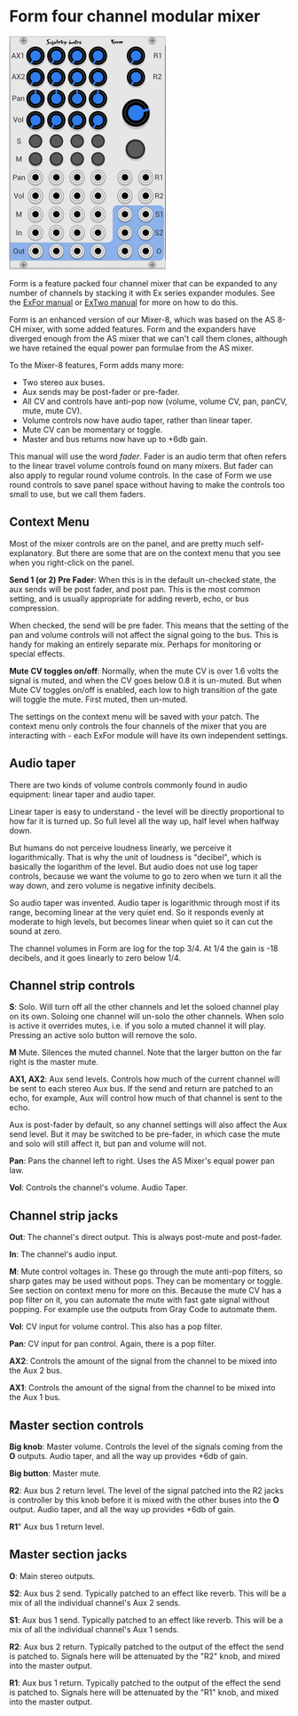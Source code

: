 # Form four channel modular mixer

![Form Panel](./form.png)

Form is a feature packed four channel mixer that can be expanded to any number of channels by stacking it with Ex series expander modules. See the [ExFor manual](./exfor.md) or [ExTwo manual](./extwo.md) for more on how to do this.

Form is an enhanced version of our Mixer-8, which was based on the AS 8-CH mixer, with some added features. Form and the expanders have diverged enough from the AS mixer that we can't call them clones, although we have retained the equal power pan formulae from the AS mixer.

To the Mixer-8 features, Form adds many more:

* Two stereo aux buses.
* Aux sends may be post-fader or pre-fader.
* All CV and controls have anti-pop now (volume, volume CV, pan, panCV, mute, mute CV).
* Volume controls now have audio taper, rather than linear taper.
* Mute CV can be momentary or toggle.
* Master and bus returns now have up to +6db gain.

This manual will use the word *fader*. Fader is an audio term that often refers to the linear travel volume controls found on many mixers. But fader can also apply to regular round volume controls. In the case of Form we use round controls to save panel space without having to make the controls too small to use, but we call them faders.

## Context Menu

Most of the mixer controls are on the panel, and are pretty much self-explanatory. But there are some that are on the context menu that you see when you right-click on the panel.

**Send 1 (or 2) Pre Fader**: When this is in the default un-checked state, the aux sends will be post fader, and post pan. This is the most common setting, and is usually appropriate for adding reverb, echo, or bus compression.

When checked, the send will be pre fader. This means that the setting of the pan and volume controls will not affect the signal going to the bus. This is handy for making an entirely separate mix. Perhaps for monitoring or special effects.

**Mute CV toggles on/off**: Normally, when the mute CV is over 1.6 volts the signal is muted, and when the CV goes below 0.8 it is un-muted. But when Mute CV toggles on/off is enabled, each low to high transition of the gate will toggle the mute. First muted, then un-muted.

The settings on the context menu will be saved with your patch. The context menu only controls the four channels of the mixer that you are interacting with - each ExFor module will have its own independent settings.

## Audio taper

There are two kinds of volume controls commonly found in audio equipment: linear taper and audio taper.

Linear taper is easy to understand - the level will be directly proportional to how far it is turned up. So full level all the way up, half level when halfway down.

But humans do not perceive loudness linearly, we perceive it  logarithmically. That is why the unit of loudness is "decibel", which is basically the logarithm of the level. But audio does not use log taper controls, because we want the volume to go to zero when we turn it all the way down, and zero volume is negative infinity decibels.

So audio taper was invented. Audio taper is logarithmic through most if its range, becoming linear at the very quiet end. So it responds evenly at moderate to high levels, but becomes linear when quiet so it can cut the sound at zero.

The channel volumes in Form are log for the top 3/4. At 1/4 the gain is -18 decibels, and it goes linearly to zero below 1/4.

## Channel strip controls

**S**: Solo. Will turn off all the other channels and let the soloed channel play on its own. Soloing one channel will un-solo the other channels. When solo is active it overrides mutes, i.e. if you solo a muted channel it will play. Pressing an active solo button will remove the solo.

**M** Mute. Silences the muted channel. Note that the larger button on the far right is the master mute.

**AX1, AX2**: Aux send levels. Controls how much of the current channel will be sent to each stereo Aux bus. If the send and return are patched to an echo, for example, Aux will control how much of that channel is sent to the echo.

Aux is post-fader by default, so any channel settings will also affect the Aux send level. But it may be switched to be pre-fader, in which case the mute and solo will still affect it, but pan and volume will not.

**Pan**: Pans the channel left to right. Uses the AS Mixer's equal power pan law.

**Vol**: Controls the channel's volume. Audio Taper.

## Channel strip jacks

**Out**: The channel's direct output. This is always post-mute and post-fader.

**In**: The channel's audio input.

**M**: Mute control voltages in. These go through the mute anti-pop filters, so sharp gates may be used without pops. They can be momentary or toggle. See section on context menu for more on this. Because the mute CV has a pop filter on it, you can automate the mute with fast gate signal without popping. For example use the outputs from Gray Code to automate them.

**Vol**: CV input for volume control. This also has a pop filter.

**Pan**: CV input for pan control. Again, there is a pop filter.

**AX2**: Controls the amount of the signal from the channel to be mixed into the Aux 2 bus.

**AX1**: Controls the amount of the signal from the channel to be mixed into the Aux 1 bus.

## Master section controls

**Big knob**: Master volume. Controls the level of the signals coming from the **O** outputs. Audio taper, and all the way up provides +6db of gain.

**Big button**: Master mute.

**R2**: Aux bus 2 return level. The level of the signal patched into the R2 jacks is controller by this knob before it is mixed with the other buses into the **O** output.  Audio taper, and all the way up provides +6db of gain.

**R1**" Aux bus 1 return level.

## Master section jacks

**O**: Main stereo outputs.

**S2**: Aux bus 2 send. Typically patched to an effect like reverb. This will be a mix of all the individual channel's Aux 2 sends.

**S1**: Aux bus 1 send. Typically patched to an effect like reverb. This will be a mix of all the individual channel's Aux 1 sends.

**R2**: Aux bus 2 return. Typically patched to the output of the effect the send is patched to. Signals here will be attenuated by the "R2" knob, and mixed into the master output.

**R1**: Aux bus 1 return. Typically patched to the output of the effect the send is patched to. Signals here will be attenuated by the "R1" knob, and mixed into the master output.
